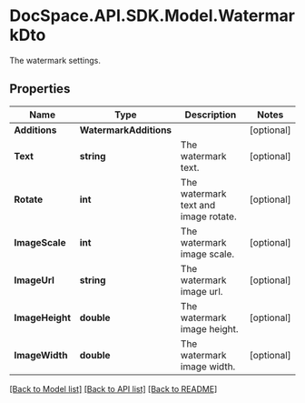 # DocSpace.API.SDK.Model.WatermarkDto
The watermark settings.

## Properties

Name | Type | Description | Notes
------------ | ------------- | ------------- | -------------
**Additions** | **WatermarkAdditions** |  | [optional] 
**Text** | **string** | The watermark text. | [optional] 
**Rotate** | **int** | The watermark text and image rotate. | [optional] 
**ImageScale** | **int** | The watermark image scale. | [optional] 
**ImageUrl** | **string** | The watermark image url. | [optional] 
**ImageHeight** | **double** | The watermark image height. | [optional] 
**ImageWidth** | **double** | The watermark image width. | [optional] 

[[Back to Model list]](../README.md#documentation-for-models) [[Back to API list]](../README.md#documentation-for-api-endpoints) [[Back to README]](../README.md)

